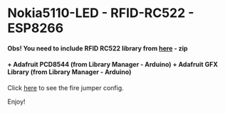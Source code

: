 # Nokia5110-LED      -      RFID-RC522      -      ESP8266
#### Obs! You need to include RFID RC522 library from [here](https://github.com/miguelbalboa/rfid) - zip
#### + Adafruit PCD8544 (from Library Manager - Arduino) + Adafruit GFX Library (from Library Manager - Arduino)

Click [here](https://youtu.be/84Hj7PFMb6g?t=16) to see the fire jumper config.

Enjoy!

